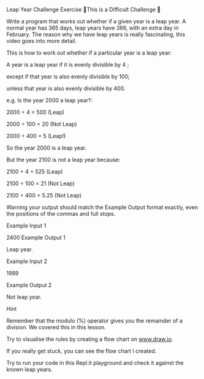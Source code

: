 Leap Year Challenge Exercise
💪This is a Difficult Challenge 💪

Write a program that works out whether if a given year is a leap year. A normal year has 365 days, leap years have 366, with an extra day in February. The reason why we have leap years is really fascinating, this video goes into more detail.

This is how to work out whether if a particular year is a leap year:

A year is a leap year if it is evenly divisible by 4 ;

except if that year is also evenly divisible by 100;

unless that year is also evenly divisible by 400.



e.g. Is the year 2000 a leap year?:

2000 ÷ 4 = 500 (Leap)

2000 ÷ 100 = 20 (Not Leap)

2000 ÷ 400 = 5 (Leap!)



So the year 2000 is a leap year.

But the year 2100 is not a leap year because:

2100 ÷ 4 = 525 (Leap)

2100 ÷ 100 = 21 (Not Leap)

2100 ÷ 400 = 5.25 (Not Leap)



Warning your output should match the Example Output format exactly, even the positions of the commas and full stops.



Example Input 1

2400
Example Output 1

Leap year.


Example Input 2

1989


Example Output 2

Not leap year.


Hint

Remember that the modulo (%) operator gives you the remainder of a division. We covered this in this lesson.

Try to visualise the rules by creating a flow chart on www.draw.io.

If you really get stuck, you can see the flow chart I created.

Try to run your code in this Repl.it playground and check it against the known leap years.